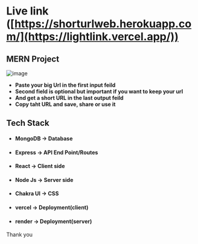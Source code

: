 # Live link ([https://shorturlweb.herokuapp.com/](https://lightlink.vercel.app/))
## MERN Project
![image](https://user-images.githubusercontent.com/97354310/172382127-7c3b1a1b-0d16-4e2d-b0d8-e789aad5eccf.png)



- **Paste your big Url in the first input feild**
- **Second field is optional but important if you want to keep your url** 
- **And get a short URL in the last output feild**
- **Copy taht URL and save, share or use it**


## Tech Stack
- #### MongoDB      -> Database
- #### Express         -> API End Point/Routes
- #### React          -> Client side
- #### Node Js        -> Server side
- #### Chakra UI     -> CSS
  
- #### vercel   ->  Deployment(client)
- ####  render  -> Deployment(server)  

Thank you
